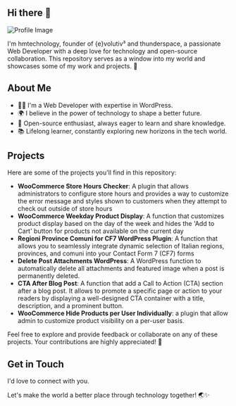 ## Hi there 👋

![Profile Image](https://avatars.githubusercontent.com/u/12564824?s=48&v=4)

I'm hmtechnology, founder of {e}volutiv³ and thunderspace, a passionate Web Developer with a deep love for technology and open-source collaboration. This repository serves as a window into my world and showcases some of my work and projects. 🚀

## About Me

- 👩‍💻 I'm a Web Developer with expertise in WordPress.
- 🌍 I believe in the power of technology to shape a better future.
- 🌟 Open-source enthusiast, always eager to learn and share knowledge.
- 📚 Lifelong learner, constantly exploring new horizons in the tech world.

## Projects

Here are some of the projects you'll find in this repository:

- **WooCommerce Store Hours Checker**: A plugin that allows administrators to configure store hours and provides a way to customize the error message and styles shown to customers when they attempt to check out outside of store hours 
- **WooCommerce Weekday Product Display**: A function that customizes product display based on the day of the week and hides the 'Add to Cart' button for products not available on the current day 
- **Regioni Province Comuni for CF7 WordPress Plugin**: A function that allows you to seamlessly integrate dynamic selection of Italian regions, provinces, and comuni into your Contact Form 7 (CF7) forms
- **Delete Post Attachments WordPress**: A WordPress function to automatically delete all attachments and featured image when a post is permanently deleted.
- **CTA After Blog Post**: A function that add a Call to Action (CTA) section after a blog post. It allows to promote a specific page or action to your readers by displaying a well-designed CTA container with a title, description, and a prominent button. 
- **WooCommerce Hide Products per User Individually**: a plugin that allow admin to customize product visibility on a per-user basis. 
  
Feel free to explore and provide feedback or collaborate on any of these projects. Your contributions are highly appreciated! 🙌

## Get in Touch

I'd love to connect with you. 

Let's make the world a better place through technology together! 🌏✨
